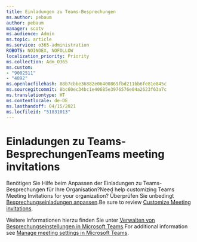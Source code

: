 ```yaml
---
title: Einladungen zu Teams-Besprechungen
ms.author: pebaum
author: pebaum
manager: scotv
ms.audience: Admin
ms.topic: article
ms.service: o365-administration
ROBOTS: NOINDEX, NOFOLLOW
localization_priority: Priority
ms.collection: Adm_O365
ms.custom:
- "9002511"
- "4892"
ms.openlocfilehash: 88b7cbbe36882e06400869fbd211bb6fe81e845c
ms.sourcegitcommit: 8bc60ec34bc1e40685e3976576e04a2623f63a7c
ms.translationtype: HT
ms.contentlocale: de-DE
ms.lasthandoff: 04/15/2021
ms.locfileid: "51831013"
---
```

# <a name="teams-meeting-invitations"></a><span data-ttu-id="9f9d8-102">Einladungen zu Teams-Besprechungen</span><span class="sxs-lookup"><span data-stu-id="9f9d8-102">Teams meeting invitations</span></span>

<span data-ttu-id="9f9d8-103">Benötigen Sie Hilfe beim Anpassen der Einladungen zu Teams-Besprechungen für Ihre Organisation?</span><span class="sxs-lookup"><span data-stu-id="9f9d8-103">Need help customizing Teams Meeting Invitations for your organization?</span></span> <span data-ttu-id="9f9d8-104">Überprüfen Sie unbedingt [Besprechungseinladungen anpassen](https://docs.microsoft.com/microsoftteams/meeting-settings-in-teams#customize-meeting-invitations).</span><span class="sxs-lookup"><span data-stu-id="9f9d8-104">Be sure to review [Customize Meeting invitations](https://docs.microsoft.com/microsoftteams/meeting-settings-in-teams#customize-meeting-invitations).</span></span>  

<span data-ttu-id="9f9d8-105">Weitere Informationen hierzu finden Sie unter [Verwalten von Besprechungseinstellungen in Microsoft Teams](https://docs.microsoft.com/microsoftteams/meeting-settings-in-teams).</span><span class="sxs-lookup"><span data-stu-id="9f9d8-105">For additional information see [Manage meeting settings in Microsoft Teams](https://docs.microsoft.com/microsoftteams/meeting-settings-in-teams).</span></span>
